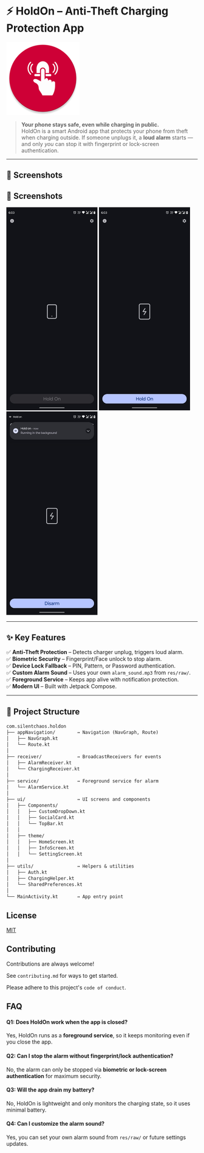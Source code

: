 # ⚡ HoldOn – Anti-Theft Charging Protection App
![Logo](https://raw.githubusercontent.com/imgurujeet/Hold-on/refs/heads/main/app/src/main/res/mipmap-xxxhdpi/ic_launcher_round.webp)


>  **Your phone stays safe, even while charging in public.**  
HoldOn is a smart Android app that protects your phone from theft when charging outside. If someone unplugs it, a **loud alarm** starts — and only *you* can stop it with fingerprint or lock-screen authentication.


---

## 📱 Screenshots

## 📱 Screenshots

<img src="app/src/main/res/Assets/ss1.jpg" width="240"/> 
<img src="app/src/main/res/Assets/ss2.jpg" width="240"/> 
<img src="app/src/main/res/Assets/ss3.jpg" width="240"/>

---

## ✨ Key Features

✅ **Anti-Theft Protection** – Detects charger unplug, triggers loud alarm.  
✅ **Biometric Security** – Fingerprint/Face unlock to stop alarm.  
✅ **Device Lock Fallback** – PIN, Pattern, or Password authentication.  
✅ **Custom Alarm Sound** – Uses your own `alarm_sound.mp3` from `res/raw/`.  
✅ **Foreground Service** – Keeps app alive with notification protection.  
✅ **Modern UI** – Built with Jetpack Compose.

---

## 📂 Project Structure

```plaintext
com.silentchaos.holdon
├── appNavigation/        → Navigation (NavGraph, Route)
│   ├── NavGraph.kt
│   └── Route.kt
│
├── receiver/             → BroadcastReceivers for events
│   ├── AlarmReceiver.kt
│   └── ChargingReceiver.kt
│
├── service/              → Foreground service for alarm
│   └── AlarmService.kt
│
├── ui/                   → UI screens and components
│   ├── Components/
│   │   ├── CustomDropDown.kt
│   │   ├── SocialCard.kt
│   │   └── TopBar.kt
│   │
│   ├── theme/
│   │   ├── HomeScreen.kt
│   │   ├── InfoScreen.kt
│   │   └── SettingScreen.kt
│
├── utils/                → Helpers & utilities
│   ├── Auth.kt
│   ├── ChargingHelper.kt
│   └── SharedPreferences.kt
│
└── MainActivity.kt       → App entry point

```


## License

[MIT](LICENSE)


## Contributing

Contributions are always welcome!

See `contributing.md` for ways to get started.

Please adhere to this project's `code of conduct`.

## FAQ

#### Q1: Does HoldOn work when the app is closed?
Yes, HoldOn runs as a **foreground service**, so it keeps monitoring even if you close the app.

#### Q2: Can I stop the alarm without fingerprint/lock authentication?
No, the alarm can only be stopped via **biometric or lock-screen authentication** for maximum security.

#### Q3: Will the app drain my battery?
No, HoldOn is lightweight and only monitors the charging state, so it uses minimal battery.

#### Q4: Can I customize the alarm sound?
Yes, you can set your own alarm sound from `res/raw/` or future settings updates.  
